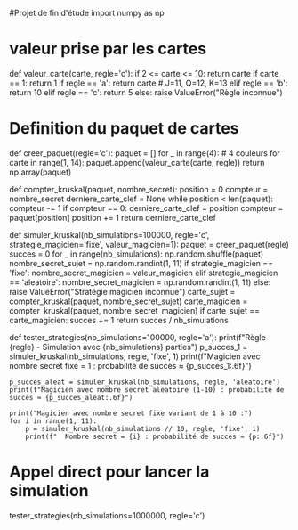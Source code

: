 #Projet de fin d'étude
import numpy as np
# valeur prise par les cartes 
def valeur_carte(carte, regle='c'):
    if 2 <= carte <= 10:
        return carte
    if carte == 1:
        return 1
    if regle == 'a':
        return carte  # J=11, Q=12, K=13
    elif regle == 'b':
        return 10
    elif regle == 'c':
        return 5
    else:
        raise ValueError("Règle inconnue")
# Definition du paquet de cartes 
def creer_paquet(regle='c'):
    paquet = []
    for _ in range(4):  # 4 couleurs
        for carte in range(1, 14):
            paquet.append(valeur_carte(carte, regle))
    return np.array(paquet)

def compter_kruskal(paquet, nombre_secret):
    position = 0
    compteur = nombre_secret
    derniere_carte_clef = None
    while position < len(paquet):
        compteur -= 1
        if compteur == 0:
            derniere_carte_clef = position
            compteur = paquet[position]
        position += 1
    return derniere_carte_clef

def simuler_kruskal(nb_simulations=100000, regle='c', strategie_magicien='fixe', valeur_magicien=1):
    paquet = creer_paquet(regle)
    succes = 0
    for _ in range(nb_simulations):
        np.random.shuffle(paquet) 
        nombre_secret_sujet = np.random.randint(1, 11)
        if strategie_magicien == 'fixe':
            nombre_secret_magicien = valeur_magicien
        elif strategie_magicien == 'aleatoire':
            nombre_secret_magicien = np.random.randint(1, 11)
        else:
            raise ValueError("Stratégie magicien inconnue")
        carte_sujet = compter_kruskal(paquet, nombre_secret_sujet)
        carte_magicien = compter_kruskal(paquet, nombre_secret_magicien)
        if carte_sujet == carte_magicien:
            succes += 1
    return succes / nb_simulations

def tester_strategies(nb_simulations=100000, regle='a'):
    print(f"Règle {regle} - Simulation avec {nb_simulations} parties")
    p_succes_1 = simuler_kruskal(nb_simulations, regle, 'fixe', 1)
    print(f"Magicien avec nombre secret fixe = 1 : probabilité de succès ≈ {p_succes_1:.6f}")

    p_succes_aleat = simuler_kruskal(nb_simulations, regle, 'aleatoire')
    print(f"Magicien avec nombre secret aléatoire (1-10) : probabilité de succès ≈ {p_succes_aleat:.6f}")

    print("Magicien avec nombre secret fixe variant de 1 à 10 :")
    for i in range(1, 11):
        p = simuler_kruskal(nb_simulations // 10, regle, 'fixe', i)
        print(f"  Nombre secret = {i} : probabilité de succès ≈ {p:.6f}")
# Appel direct pour lancer la simulation
tester_strategies(nb_simulations=1000000, regle='c')
